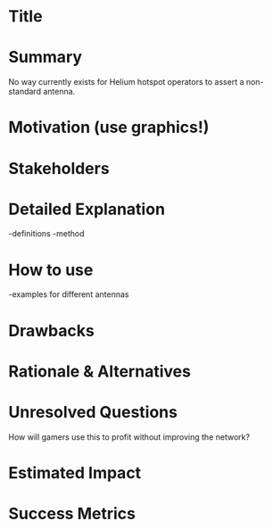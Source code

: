 # Title

# Summary
No way currently exists for Helium hotspot operators to assert a non-standard antenna.

# Motivation (use graphics!)

# Stakeholders

# Detailed Explanation

-definitions
-method

# How to use

-examples for different antennas

# Drawbacks

# Rationale & Alternatives

# Unresolved Questions
How will gamers use this to profit without improving the network?

# Estimated Impact

# Success Metrics
